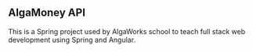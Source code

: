 ## AlgaMoney API

This is a Spring project used by AlgaWorks school to teach full stack web development using Spring and Angular.
